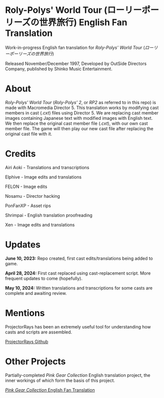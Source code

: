 
# Roly-Polys' World Tour (ローリーポーリーズの世界旅行) English Fan Translation

Work-in-progress English fan translation for *Roly-Polys' World Tour* (*ローリーポーリーズの世界旅行*)

Released November/December 1997, Developed by OutSide Directors Company, published by Shinko Music Entertainment.


# About

*Roly-Polys' World Tour* (*Roly-Polys' 2*, or *RP2* as referred to in this repo) is made with Macromedia Director 5. This translation works by modifying cast members in cast (*.cxt*) files using Director 5. We are replacing cast member images containing Japanese text with modified images with English text. We then replace the original cast member file (*.cxt*), with our own cast member file. The game will then play our new cast file after replacing the original cast file with it.


# Credits

Airi Aoki - Translations and transcriptions

Elphive - Image edits and translations

FELON - Image edits

Nosamu - Director hacking

PonFanXP - Asset rips

Shrimpai - English translation proofreading

Xen - Image edits and translations


# Updates

**June 10, 2023:** Repo created, first cast edits/translations being added to game.

**April 28, 2024:** First cast replaced using cast-replacement script. More frequent updates to come (hopefully).

**May 10, 2024:** Written translations and transcriptions for some casts are complete and awaiting review. 

# Mentions

ProjectorRays has been an extremely useful tool for understanding how casts and scripts are assembled.

[ProjectorRays Github](https://github.com/ProjectorRays/ProjectorRays)


# Other Projects

Partially-completed *Pink Gear Collection* English translation project, the inner workings of which form the basis of this project.

[*Pink Gear Collection* English Fan Translation](https://github.com/iqueso/pink-gear-fan-translation-eng)
